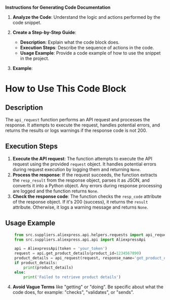 **Instructions for Generating Code Documentation**

1. **Analyze the Code**: Understand the logic and actions performed by the code snippet.

2. **Create a Step-by-Step Guide**:
    - **Description**: Explain what the code block does.
    - **Execution Steps**: Describe the sequence of actions in the code.
    - **Usage Example**: Provide a code example of how to use the snippet in the project.

3. **Example**:

How to Use This Code Block
=========================================================================================

Description
-------------------------
The `api_request` function performs an API request and processes the response. It attempts to execute the request, handles potential errors, and returns the results or logs warnings if the response code is not 200.

Execution Steps
-------------------------
1. **Execute the API request**: The function attempts to execute the API request using the provided `request` object. It handles potential errors during request execution by logging them and returning `None`.
2. **Process the response**: If the request succeeds, the function extracts the `resp_result` from the response object, parses it as JSON, and converts it into a Python object. Any errors during response processing are logged and the function returns `None`.
3. **Check the response code**: The function checks the `resp_code` attribute of the response object. If it's 200 (success), it returns the `result` attribute. Otherwise, it logs a warning message and returns `None`.

Usage Example
-------------------------

```python
    from src.suppliers.aliexpress.api.helpers.requests import api_request
    from src.suppliers.aliexpress.api.api import AliexpressApi 

    api = AliexpressApi(token = 'your_token')
    request = api.get_product_details(product_id=1234567890)
    product_details = api_request(request, response_name='get_product_details', attemps=3)
    if product_details:
        print(product_details)
    else:
        print('Failed to retrieve product details')

```

4. **Avoid Vague Terms** like "getting" or "doing". Be specific about what the code does, for example: "checks", "validates", or "sends".